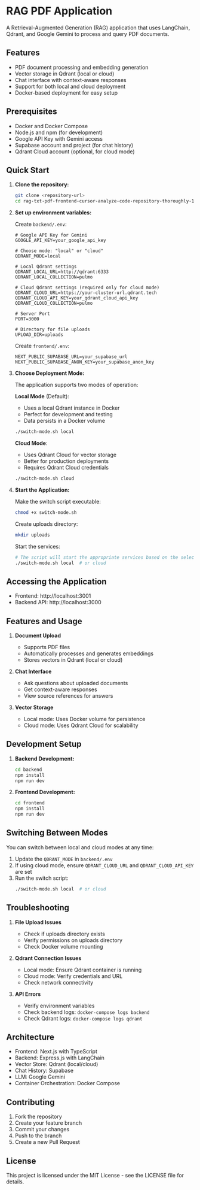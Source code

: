# RAG PDF Application

A Retrieval-Augmented Generation (RAG) application that uses LangChain, Qdrant, and Google Gemini to process and query PDF documents.

## Features

- PDF document processing and embedding generation
- Vector storage in Qdrant (local or cloud)
- Chat interface with context-aware responses
- Support for both local and cloud deployment
- Docker-based deployment for easy setup

## Prerequisites

- Docker and Docker Compose
- Node.js and npm (for development)
- Google API Key with Gemini access
- Supabase account and project (for chat history)
- Qdrant Cloud account (optional, for cloud mode)

## Quick Start

1. **Clone the repository:**
   ```bash
   git clone <repository-url>
   cd rag-txt-pdf-frontend-cursor-analyze-code-repository-thoroughly-1430
   ```

2. **Set up environment variables:**

   Create `backend/.env`:
   ```env
   # Google API Key for Gemini
   GOOGLE_API_KEY=your_google_api_key

   # Choose mode: "local" or "cloud"
   QDRANT_MODE=local

   # Local Qdrant settings
   QDRANT_LOCAL_URL=http://qdrant:6333
   QDRANT_LOCAL_COLLECTION=pulmo

   # Cloud Qdrant settings (required only for cloud mode)
   QDRANT_CLOUD_URL=https://your-cluster-url.qdrant.tech
   QDRANT_CLOUD_API_KEY=your_qdrant_cloud_api_key
   QDRANT_CLOUD_COLLECTION=pulmo

   # Server Port
   PORT=3000

   # Directory for file uploads
   UPLOAD_DIR=uploads
   ```

   Create `frontend/.env`:
   ```env
   NEXT_PUBLIC_SUPABASE_URL=your_supabase_url
   NEXT_PUBLIC_SUPABASE_ANON_KEY=your_supabase_anon_key
   ```

3. **Choose Deployment Mode:**

   The application supports two modes of operation:

   **Local Mode** (Default):
   - Uses a local Qdrant instance in Docker
   - Perfect for development and testing
   - Data persists in a Docker volume
   ```bash
   ./switch-mode.sh local
   ```

   **Cloud Mode**:
   - Uses Qdrant Cloud for vector storage
   - Better for production deployments
   - Requires Qdrant Cloud credentials
   ```bash
   ./switch-mode.sh cloud
   ```

4. **Start the Application:**

   Make the switch script executable:
   ```bash
   chmod +x switch-mode.sh
   ```

   Create uploads directory:
   ```bash
   mkdir uploads
   ```

   Start the services:
   ```bash
   # The script will start the appropriate services based on the selected mode
   ./switch-mode.sh local  # or cloud
   ```

## Accessing the Application

- Frontend: http://localhost:3001
- Backend API: http://localhost:3000

## Features and Usage

1. **Document Upload**
   - Supports PDF files
   - Automatically processes and generates embeddings
   - Stores vectors in Qdrant (local or cloud)

2. **Chat Interface**
   - Ask questions about uploaded documents
   - Get context-aware responses
   - View source references for answers

3. **Vector Storage**
   - Local mode: Uses Docker volume for persistence
   - Cloud mode: Uses Qdrant Cloud for scalability

## Development Setup

1. **Backend Development:**
   ```bash
   cd backend
   npm install
   npm run dev
   ```

2. **Frontend Development:**
   ```bash
   cd frontend
   npm install
   npm run dev
   ```

## Switching Between Modes

You can switch between local and cloud modes at any time:

1. Update the `QDRANT_MODE` in `backend/.env`
2. If using cloud mode, ensure `QDRANT_CLOUD_URL` and `QDRANT_CLOUD_API_KEY` are set
3. Run the switch script:
   ```bash
   ./switch-mode.sh local  # or cloud
   ```

## Troubleshooting

1. **File Upload Issues**
   - Check if uploads directory exists
   - Verify permissions on uploads directory
   - Check Docker volume mounting

2. **Qdrant Connection Issues**
   - Local mode: Ensure Qdrant container is running
   - Cloud mode: Verify credentials and URL
   - Check network connectivity

3. **API Errors**
   - Verify environment variables
   - Check backend logs: `docker-compose logs backend`
   - Check Qdrant logs: `docker-compose logs qdrant`

## Architecture

- Frontend: Next.js with TypeScript
- Backend: Express.js with LangChain
- Vector Store: Qdrant (local/cloud)
- Chat History: Supabase
- LLM: Google Gemini
- Container Orchestration: Docker Compose

## Contributing

1. Fork the repository
2. Create your feature branch
3. Commit your changes
4. Push to the branch
5. Create a new Pull Request

## License

This project is licensed under the MIT License - see the LICENSE file for details.
